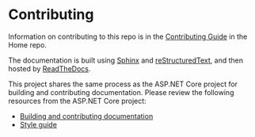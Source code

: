 Contributing
============

Information on contributing to this repo is in the [Contributing Guide](https://github.com/aspnet/Home/blob/dev/CONTRIBUTING.md) in the Home repo.

The documentation is built using [Sphinx](http://sphinx-doc.org) and [reStructuredText](http://sphinx-doc.org/rest.html), and then hosted by [ReadTheDocs](http://aspnet.readthedocs.org).

This project shares the same process as the ASP.NET Core project for building and contributing documentation. Please review the following resources from the ASP.NET Core project:

* [Building and contributing documentation](https://github.com/aspnet/Docs/blob/master/CONTRIBUTING.md)
* [Style guide](http://docs.asp.net/en/latest/contribute/style-guide.html)
